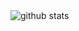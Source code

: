 <picture decoding="async" loading="lazy">
  <source media="(prefers-color-scheme: light)" srcset="https://pixel-profile-ui.vercel.app/api/github-stats?username=hyoban&include_all_commits=true&hide=avatar&theme=summer">
  <source media="(prefers-color-scheme: dark)" srcset="https://pixel-profile-ui.vercel.app/api/github-stats?username=hyoban&screen_effect=true&include_all_commits=true&hide=avatar&background=linear-gradient%280deg%2C+%23165a4cFF+0%25%2C+%2391db69FF+100%25%29+&color=%23ffffffFF">
  <img alt="github stats" src="https://pixel-profile-ui.vercel.app/api/github-stats?username=hyoban&include_all_commits=true&hide=avatar&theme=summer">
</picture>

